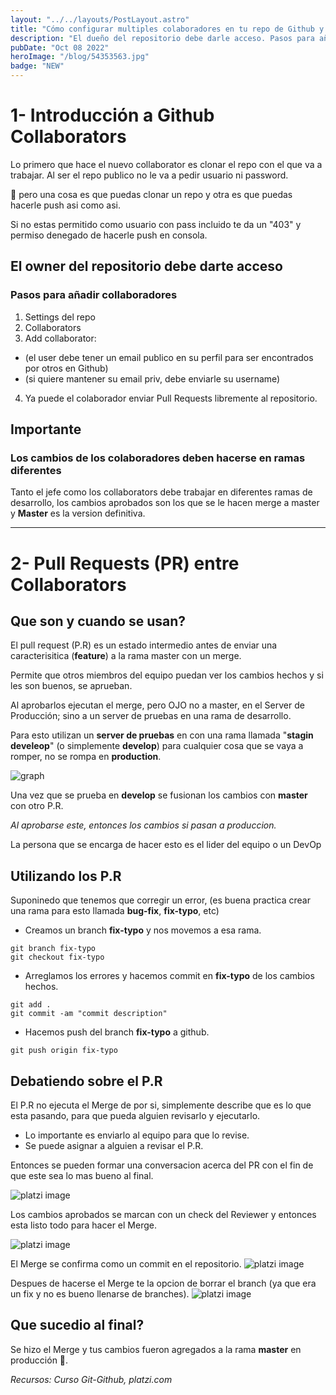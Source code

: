 ```yaml
---
layout: "../../layouts/PostLayout.astro"
title: "Cómo configurar multiples colaboradores en tu repo de Github y trabajar en equipo"
description: "El dueño del repositorio debe darle acceso. Pasos para añadir collaboradores:"
pubDate: "Oct 08 2022"
heroImage: "/blog/54353563.jpg"
badge: "NEW"
---
```


# 1- Introducción a Github Collaborators
Lo primero que hace el nuevo collaborator es clonar el repo con el que va a trabajar. Al ser el repo  publico no le va a pedir usuario ni password.

👀 pero una cosa es que puedas clonar un repo y otra es que puedas hacerle push asi como asi.

Si no estas permitido como usuario con pass incluido te da un "403" y permiso denegado de hacerle push en consola.

## El owner del repositorio debe darte acceso

### Pasos para añadir collaboradores

1. Settings del repo
2. Collaborators
3. Add collaborator:

 - (el user debe tener un email publico en su perfil para ser encontrados por otros en Github)
 - (si quiere mantener su email priv, debe enviarle su username)

4. Ya puede el colaborador enviar Pull Requests libremente al repositorio.

## Importante

### Los cambios de los colaboradores deben hacerse en ramas diferentes

Tanto el jefe como los collaborators debe trabajar en diferentes ramas de desarrollo, los cambios aprobados son los que se le hacen merge a master y **Master** es la version definitiva.

---

# 2- Pull Requests (PR) entre Collaborators

## Que son y cuando se usan?

El pull request (P.R) es un estado intermedio antes de enviar una caracterisitica (**feature**) a la rama master con un merge.

Permite que otros miembros del equipo puedan ver los cambios hechos y si les son buenos, se aprueban.

Al aprobarlos ejecutan el merge, pero OJO no a master, en el Server de Producción; sino a un server de pruebas en una rama de desarrollo.

Para esto utilizan un **server de pruebas** en con una rama llamada "**stagin develeop**" (o simplemente **develop**) para cualquier cosa que se vaya a romper, no se rompa en **production**.

![graph](/blog/20210928115051.png "Graph")

Una vez que se prueba en **develop** se fusionan los cambios con **master** con otro P.R.

*Al aprobarse este, entonces los cambios si pasan a produccion.*

La persona que se encarga de hacer esto es el lider del equipo o un DevOp

## Utilizando los P.R

Suponinedo que tenemos que corregir un error, (es buena practica crear una rama para esto llamada **bug-fix**, **fix-typo**, etc)

- Creamos un branch **fix-typo** y nos movemos a esa rama.

```shell
git branch fix-typo
git checkout fix-typo
```

- Arreglamos los errores y hacemos commit en **fix-typo** de los cambios hechos.

```shell
git add .
git commit -am "commit description"
```

- Hacemos push del branch **fix-typo** a github.

```shell
git push origin fix-typo
```

## Debatiendo sobre el P.R

El P.R no ejecuta el Merge de por si, simplemente describe que es lo que esta pasando, para que pueda alguien revisarlo  y ejecutarlo.

- Lo importante es enviarlo al equipo para que lo revise.
- Se puede asignar a alguien a revisar el P.R.

Entonces se pueden formar una conversacion acerca del PR con el fin de que este sea lo mas bueno al final.

![platzi image](/blog/20210928180707.png " ")

Los cambios aprobados se marcan con un check del Reviewer y entonces esta listo todo para hacer el Merge.

![platzi image](/blog/20210928181317.png " ")

El Merge se confirma como un commit en el repositorio.
![platzi image](/blog/20210928181408.png " ")

Despues de hacerse el Merge te la opcion de borrar el branch (ya que era un fix y no es bueno llenarse de branches).
![platzi image](/blog/20210928181500.png " ")

## Que sucedio al final?

Se hizo el Merge y tus cambios fueron agregados a la rama **master**  en producción 🙌.

*Recursos: Curso Git-Github, platzi.com*